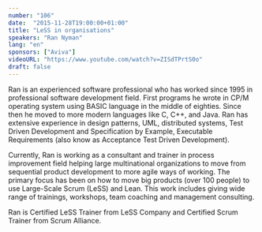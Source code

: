 ```yaml
---
number: "106"
date:  "2015-11-28T19:00:00+01:00"
title: "LeSS in organisations"
speakers: "Ran Nyman"
lang: "en"
sponsors: ["Aviva"]
videoURL: "https://www.youtube.com/watch?v=ZISdTPrtS0o"
draft: false
---
```


Ran is an experienced software professional who has worked since 1995 in professional software development field. First programs he wrote in CP/M operating system using BASIC language in the middle of eighties. Since then he moved to more modern languages like C, C++, and Java. Ran has extensive experience in design patterns, UML, distributed systems, Test Driven Development and Specification by Example, Executable Requirements (also know as Acceptance Test Driven Development).

Currently, Ran is working as a consultant and trainer in process improvement field helping large multinational organizations to move from sequential product development to more agile ways of working. The primary focus has been on how to move big products (over 100 people) to use Large-Scale Scrum (LeSS) and Lean. This work includes giving wide range of trainings, workshops, team coaching and management consulting.

Ran is Certified LeSS Trainer from LeSS Company and Certified Scrum Trainer from Scrum Alliance.


